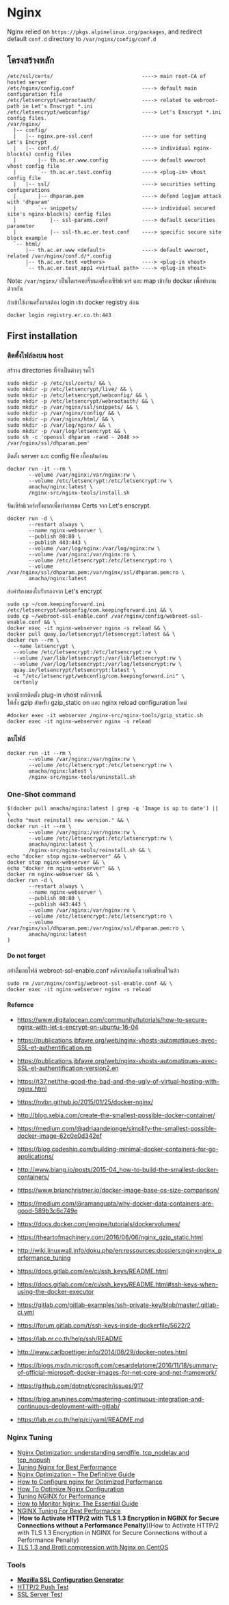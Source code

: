 # Nginx

Nginx relied on `https://pkgs.alpinelinux.org/packages`, and redirect default `conf.d` directory to `/var/nginx/config/conf.d`

## โครงสร้างหลัก

```text
/etc/ssl/certs/                             ----> main root-CA of hosted server
/etc/nginx/config.conf                      ----> default main configuration file
/etc/letsencrypt/webrootauth/               ----> related to webroot-path in Let's Enscrypt *.ini
/etc/letsencrypt/webconfig/                 ----> Let's Enscrypt *.ini config files.
/var/nginx/
  |-- config/
  |   |-- nginx.pre-ssl.conf                ----> use for setting Let's Encrypt
  |   |-- conf.d/                           ----> individual nginx-block(s) config files
  |       |-- th.ac.er.www.config           ----> default wwwroot vhost config file
  |       `-- th.ac.er.test.config          ----> <plug-in> vhost config file
  |   |-- ssl/                              ----> securities setting configurations
  |       |-- dhparam.pem                   ----> defend logjam attack with 'dhparam'
  |       `-- snippets/                     ----> individual secured site's nginx-block(s) config files
  |           |-- ssl-params.conf           ----> default securities parameter
  |           |-- ssl-th.ac.er.test.conf    ----> specific secure site block example
  `-- html/
      |-- th.ac.er.www <default>            ----> default wwwroot, related /var/nginx/conf.d/*.config
      |-- th.ac.er.test <others>            ----> <plug-in vhost>
      `-- th.ac.er.test_app1 <virtual path> ----> <plug-in vhost>
```

Note: `/var/nginx/` เป็นไดเรคทอรี่บนเครื่องเซิร์ฟเวอร์ และ map เข้ากับ docker เพื่อทำงานด้วยกัน

ถ้าเข้าใช้งานครั้งแรกต้อง login เข้า docker registry ก่อน

```shell
docker login registry.er.co.th:443
```

## First installation

### ติดตั้งไฟล์ลงบน host

สร้าาง directories ที่จำเป็นต่างๆ รอไว้

```shell
sudo mkdir -p /etc/ssl/certs/ && \
sudo mkdir -p /etc/letsencrypt/live/ && \
sudo mkdir -p /etc/letsencrypt/webconfig/ && \
sudo mkdir -p /etc/letsencrypt/webrootauth/ && \
sudo mkdir -p /var/nginx/ssl/snippets/ && \
sudo mkdir -p /var/nginx/config/ && \
sudo mkdir -p /var/nginx/html/ && \
sudo mkdir -p /var/log/nginx/ && \
sudo mkdir -p /var/log/letsencrypt && \
sudo sh -c 'openssl dhparam -rand - 2048 >> /var/nginx/ssl/dhparam.pem'
```

ติดตั้ง server และ config file เบื้องต้นก่อน

```shell
docker run -it --rm \
       --volume /var/nginx:/var/nginx:rw \
       --volume /etc/letsencrypt:/etc/letsencrypt:rw \
       anacha/nginx:latest \
       /nginx-src/nginx-tools/install.sh
```

รันเซิร์ฟเวอร์ครั้งแรกเพื่อทำการขอ Certs จาก Let's enscrypt.

```shell
docker run -d \
       --restart always \
       --name nginx-webserver \
       --publish 80:80 \
       --publish 443:443 \
       --volume /var/log/nginx:/var/log/nginx:rw \
       --volume /var/nginx:/var/nginx:ro \
       --volume /etc/letsencrypt:/etc/letsencrypt:ro \
       --volume /var/nginx/ssl/dhparam.pem:/var/nginx/ssl/dhparam.pem:ro \
       anacha/nginx:latest
```

ส่งคำร้องของใบรับรองจาก Let's encrypt

```shell
sudo cp ~/com.keepingforward.ini /etc/letsencrypt/webconfig/com.keepingforward.ini && \
sudo cp ~/webroot-ssl-enable.conf /var/nginx/config/webroot-ssl-enable.conf && \
docker exec -it nginx-webserver nginx -s reload && \
docker pull quay.io/letsencrypt/letsencrypt:latest && \
docker run --rm \
  --name letsencrypt \
  --volume /etc/letsencrypt:/etc/letsencrypt:rw \
  --volume /var/lib/letsencrypt:/var/lib/letsencrypt:rw \
  --volume /var/log/letsencrypt:/var/log/letsencrypt:rw \
  quay.io/letsencrypt/letsencrypt:latest \
  -c "/etc/letsencrypt/webconfig/com.keepingforward.ini" \
  certonly
```

หากมีการติดตั้ง plug-in vhost หลักจากนี้  
ให้สั่ง gzip สำหรับ gzip_static on
และ nginx reload configuration ใหม่

```shell
#docker exec -it webserver /nginx-src/nginx-tools/gzip_static.sh
docker exec -it nginx-webserver nginx -s reload
```

### ลบไฟล์

```shell
docker run -it --rm \
       --volume /var/nginx:/var/nginx:rw \
       --volume /etc/letsencrypt:/etc/letsencrypt:rw \
       anacha/nginx:latest \
       /nginx-src/nginx-tools/uninstall.sh
```

### One-Shot command

```shell
$(docker pull anacha/nginx:latest | grep -q 'Image is up to date') || \
(echo "must reinstall new version." && \
docker run -it --rm \
       --volume /var/nginx:/var/nginx:rw \
       --volume /etc/letsencrypt:/etc/letsencrypt:rw \
       anacha/nginx:latest \
       /nginx-src/nginx-tools/reinstall.sh && \
echo "docker stop nginx-webserver" && \
docker stop nginx-webserver && \
echo "docker rm nginx-webserver" && \
docker rm nginx-webserver && \
docker run -d \
       --restart always \
       --name nginx-webserver \
       --publish 80:80 \
       --publish 443:443 \
       --volume /var/nginx:/var/nginx:ro \
       --volume /etc/letsencrypt:/etc/letsencrypt:ro \
       --volume /var/nginx/ssl/dhparam.pem:/var/nginx/ssl/dhparam.pem:ro \
       anacha/nginx:latest
)
```

#### Do not forget

อย่าลืมลบไฟล์ webroot-ssl-enable.conf
หลังจากติดตั้งเวบทีเตรียมไว้แล้ว

```shell
sudo rm /var/nginx/config/webroot-ssl-enable.conf && \
docker exec -it nginx-webserver nginx -s reload
```

#### Refernce

* https://www.digitalocean.com/community/tutorials/how-to-secure-nginx-with-let-s-encrypt-on-ubuntu-16-04
* https://publications.jbfavre.org/web/nginx-vhosts-automatiques-avec-SSL-et-authentification.en
* https://publications.jbfavre.org/web/nginx-vhosts-automatiques-avec-SSL-et-authentification-version2.en
* https://t37.net/the-good-the-bad-and-the-ugly-of-virtual-hosting-with-nginx.html
* https://nvbn.github.io/2015/01/25/docker-nginx/

* http://blog.xebia.com/create-the-smallest-possible-docker-container/
* https://medium.com/@adriaandejonge/simplify-the-smallest-possible-docker-image-62c0e0d342ef
* https://blog.codeship.com/building-minimal-docker-containers-for-go-applications/
* http://www.blang.io/posts/2015-04_how-to-build-the-smallest-docker-containers/
* https://www.brianchristner.io/docker-image-base-os-size-comparison/

* https://medium.com/@ramangupta/why-docker-data-containers-are-good-589b3c6c749e
* https://docs.docker.com/engine/tutorials/dockervolumes/
* https://theartofmachinery.com/2016/06/06/nginx_gzip_static.html
* http://wiki.linuxwall.info/doku.php/en:ressources:dossiers:nginx:nginx_performance_tuning

* https://docs.gitlab.com/ee/ci/ssh_keys/README.html
* https://docs.gitlab.com/ce/ci/ssh_keys/README.html#ssh-keys-when-using-the-docker-executor
* https://gitlab.com/gitlab-examples/ssh-private-key/blob/master/.gitlab-ci.yml
* https://forum.gitlab.com/t/ssh-keys-inside-dockerfile/5622/2
* https://lab.er.co.th/help/ssh/README

* http://www.carlboettiger.info/2014/08/29/docker-notes.html
* https://blogs.msdn.microsoft.com/cesardelatorre/2016/11/18/summary-of-official-microsoft-docker-images-for-net-core-and-net-framework/
* https://github.com/dotnet/coreclr/issues/917

* https://blog.anynines.com/mastering-continuous-integration-and-continuous-deployment-with-gitlab/
* https://lab.er.co.th/help/ci/yaml/README.md

### Nginx Tuning

* [Nginx Optimization: understanding sendfile, tcp_nodelay and tcp_nopush](https://t37.net/nginx-optimization-understanding-sendfile-tcp_nodelay-and-tcp_nopush.html)
* [Tuning Nginx for Best Performance](http://dak1n1.com/blog/12-nginx-performance-tuning/)
* [Nginx Optimization – The Definitive Guide](https://www.scalescale.com/tips/nginx/nginx-optimization-the-definitive-guide/)
* [How to Configure nginx for Optimized Performance](https://www.linode.com/docs/web-servers/nginx/configure-nginx-for-optimized-performance)
* [How To Optimize Nginx Configuration](https://www.digitalocean.com/community/tutorials/how-to-optimize-nginx-configuration)
* [Tuning NGINX for Performance](https://www.nginx.com/blog/tuning-nginx/)
* [How to Monitor Nginx: The Essential Guide](https://www.scalyr.com/community/guides/how-to-monitor-nginx-the-essential-guide)
* [NGINX Tuning For Best Performance](https://gist.github.com/denji/8359866)
* [**How to Activate HTTP/2 with TLS 1.3 Encryption in NGINX for Secure Connections without a Performance Penalty**](How to Activate HTTP/2 with TLS 1.3 Encryption in NGINX for Secure Connections without a Performance Penalty)
* [TLS 1.3 and Brotli compression with Nginx on CentOS](https://medium.com/@karljohnson/tls-1-3-and-brotli-compression-with-nginx-on-centos-c4fe3c7f195d)

### Tools

* [**Mozilla SSL Configuration Generator**](https://mozilla.github.io/server-side-tls/ssl-config-generator/)
* [HTTP/2 Push Test](https://http2-push.io/)
* [SSL Server Test](https://www.ssllabs.com/ssltest/index.html)
